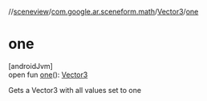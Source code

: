//[sceneview](../../../index.md)/[com.google.ar.sceneform.math](../index.md)/[Vector3](index.md)/[one](one.md)

# one

[androidJvm]\
open fun [one](one.md)(): [Vector3](index.md)

Gets a Vector3 with all values set to one
